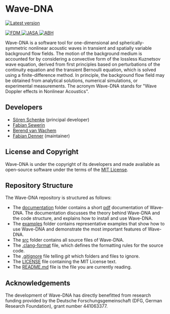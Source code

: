 # Wave-DNA

<p align="left">
  <a href="https://doi.org/10.5281/zenodo.7249297">
    <img src="https://img.shields.io/badge/DOI-10.5281/zenodo.7249297-blue" alt="Latest version">
  </a>
</p>
<p align="left">
  <a href="https://doi.org/10.1016/j.jsv.2022.116814">
    <img src="https://img.shields.io/badge/Finite--difference_method-green" alt="FDM">
  </a>
  <a href="https://doi.org/10.1121/10.0020561">
    <img src="https://img.shields.io/badge/Convective_Kuznetsov_equation-green" alt="JASA">
  </a>
  <a href="https://doi.org/10.1063/5.0106145">
    <img src="https://img.shields.io/badge/Acoustic_black_hole_analogue-green" alt="ABH">
  </a>
</p>

Wave-DNA is a software tool for one-dimensional and spherically-symmetric nonlinear acoustic waves in transient and spatially variable background flow fields. The motion of the background medium is accounted for by considering a convective form of the lossless Kuznetsov wave equation, derived from first principles based on perturbations of the continuity equation and the transient Bernoulli equation, which is solved using a finite-difference method. In principle, the background flow field may be obtained from analytical solutions, numerical simulations, or experimental measurements. The acronym Wave-DNA stands for "Wave Doppler effects in Nonlinear Acoustics".

## Developers
- [Sören Schenke](mailto:soeren.schenke@ovgu.de) (principal developer)
- [Fabian Sewerin](mailto:fabian.sewerin@ovgu.de)
- [Berend van Wachem](mailto:berend.vanwachem@ovgu.de)
- [Fabian Denner](mailto:fabian.denner@polymtl.ca) (maintainer)

## License and Copyright
Wave-DNA is under the copyright of its developers and made available as open-source software under the terms of the [MIT License](LICENSE).

## Repository Structure
The Wave-DNA repository is structured as follows:
- The [documentation](/documentation/) folder contains a short [pdf](/documentation/WaveDNA-Documentation.pdf) documentation of Wave-DNA. The documentation discusses the theory behind Wave-DNA and the code structure, and explains how to install and use Wave-DNA.
- The [examples](/examples/) folder contains representative examples that show how to use Wave-DNA and demonstrate the most important features of Wave-DNA. 
- The [src](/src/) folder contains all source files of Wave-DNA.
- The [.clang-format](.clang-format) file, which defines the formatting rules for the source code.
- The [.gitignore](.gitignore) file telling _git_ which folders and files to ignore.
- The [LICENSE](LICENSE) file containing the MIT License text.
- The [README.md](README.md) file is the file you are currently reading.

## Acknowledgements
The development of Wave-DNA has directly benefitted from research funding provided by the Deutsche Forschungsgemeinschaft (DFG, German Research Foundation), grant number 441063377.
